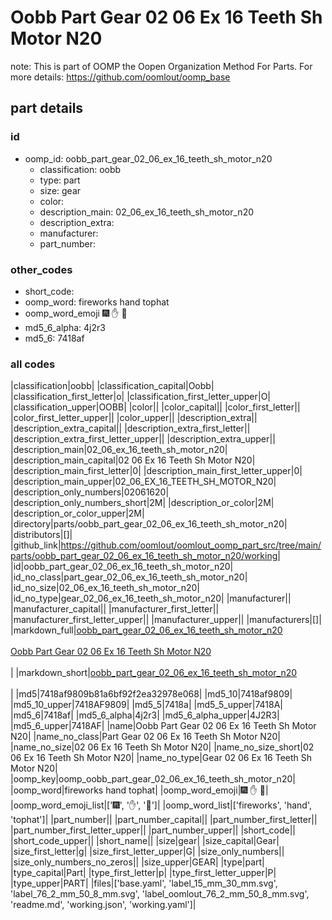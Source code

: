 # Oobb Part Gear 02 06 Ex 16 Teeth Sh Motor N20  

note: This is part of OOMP the Oopen Organization Method For Parts. For more details: https://github.com/oomlout/oomp_base

##  part details





### id
* oomp_id: oobb_part_gear_02_06_ex_16_teeth_sh_motor_n20
  * classification: oobb
  * type: part
  * size: gear
  * color: 
  * description_main: 02_06_ex_16_teeth_sh_motor_n20
  * description_extra: 
  * manufacturer: 
  * part_number: 

### other_codes
* short_code: 
* oomp_word: fireworks hand tophat
* oomp_word_emoji :fireworks: :hand: :tophat:
* md5_6_alpha: 4j2r3
* md5_6: 7418af

### all codes 
|classification|oobb|
|classification_capital|Oobb|
|classification_first_letter|o|
|classification_first_letter_upper|O|
|classification_upper|OOBB|
|color||
|color_capital||
|color_first_letter||
|color_first_letter_upper||
|color_upper||
|description_extra||
|description_extra_capital||
|description_extra_first_letter||
|description_extra_first_letter_upper||
|description_extra_upper||
|description_main|02_06_ex_16_teeth_sh_motor_n20|
|description_main_capital|02 06 Ex 16 Teeth Sh Motor N20|
|description_main_first_letter|0|
|description_main_first_letter_upper|0|
|description_main_upper|02_06_EX_16_TEETH_SH_MOTOR_N20|
|description_only_numbers|02061620|
|description_only_numbers_short|2M|
|description_or_color|2M|
|description_or_color_upper|2M|
|directory|parts/oobb_part_gear_02_06_ex_16_teeth_sh_motor_n20|
|distributors|[]|
|github_link|https://github.com/oomlout/oomlout_oomp_part_src/tree/main/parts/oobb_part_gear_02_06_ex_16_teeth_sh_motor_n20/working|
|id|oobb_part_gear_02_06_ex_16_teeth_sh_motor_n20|
|id_no_class|part_gear_02_06_ex_16_teeth_sh_motor_n20|
|id_no_size|02_06_ex_16_teeth_sh_motor_n20|
|id_no_type|gear_02_06_ex_16_teeth_sh_motor_n20|
|manufacturer||
|manufacturer_capital||
|manufacturer_first_letter||
|manufacturer_first_letter_upper||
|manufacturer_upper||
|manufacturers|[]|
|markdown_full|[oobb_part_gear_02_06_ex_16_teeth_sh_motor_n20](https://github.com/oomlout/oomlout_oomp_part_src/tree/main/parts/oobb_part_gear_02_06_ex_16_teeth_sh_motor_n20/working)<br>[](https://github.com/oomlout/oomlout_oomp_part_src/tree/main/parts/oobb_part_gear_02_06_ex_16_teeth_sh_motor_n20/working)<br>[Oobb Part Gear 02 06 Ex 16 Teeth Sh Motor N20](https://github.com/oomlout/oomlout_oomp_part_src/tree/main/parts/oobb_part_gear_02_06_ex_16_teeth_sh_motor_n20/working)<br><br>|
|markdown_short|[oobb_part_gear_02_06_ex_16_teeth_sh_motor_n20](https://github.com/oomlout/oomlout_oomp_part_src/tree/main/parts/oobb_part_gear_02_06_ex_16_teeth_sh_motor_n20/working)<br><br>|
|md5|7418af9809b81a6bf92f2ea32978e068|
|md5_10|7418af9809|
|md5_10_upper|7418AF9809|
|md5_5|7418a|
|md5_5_upper|7418A|
|md5_6|7418af|
|md5_6_alpha|4j2r3|
|md5_6_alpha_upper|4J2R3|
|md5_6_upper|7418AF|
|name|Oobb Part Gear 02 06 Ex 16 Teeth Sh Motor N20|
|name_no_class|Part Gear 02 06 Ex 16 Teeth Sh Motor N20|
|name_no_size|02 06 Ex 16 Teeth Sh Motor N20|
|name_no_size_short|02 06 Ex 16 Teeth Sh Motor N20|
|name_no_type|Gear 02 06 Ex 16 Teeth Sh Motor N20|
|oomp_key|oomp_oobb_part_gear_02_06_ex_16_teeth_sh_motor_n20|
|oomp_word|fireworks hand tophat|
|oomp_word_emoji|:fireworks: :hand: :tophat:|
|oomp_word_emoji_list|[':fireworks:', ':hand:', ':tophat:']|
|oomp_word_list|['fireworks', 'hand', 'tophat']|
|part_number||
|part_number_capital||
|part_number_first_letter||
|part_number_first_letter_upper||
|part_number_upper||
|short_code||
|short_code_upper||
|short_name||
|size|gear|
|size_capital|Gear|
|size_first_letter|g|
|size_first_letter_upper|G|
|size_only_numbers||
|size_only_numbers_no_zeros||
|size_upper|GEAR|
|type|part|
|type_capital|Part|
|type_first_letter|p|
|type_first_letter_upper|P|
|type_upper|PART|
|files|['base.yaml', 'label_15_mm_30_mm.svg', 'label_76_2_mm_50_8_mm.svg', 'label_oomlout_76_2_mm_50_8_mm.svg', 'readme.md', 'working.json', 'working.yaml']|
